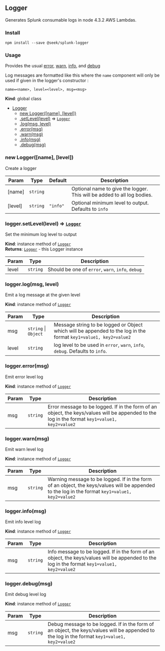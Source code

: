 <a name="Logger"></a>

## Logger
Generates Splunk consumable logs in node 4.3.2 AWS Lambdas.

### Install
```
npm install --save @seek/splunk-logger
```

### Usage
Provides the usual [error](#Logger+error), [warn](#Logger+warn), [info](#Logger+info), and [debug](#Logger+debug)

Log messages are formatted like this where the `name` component will only be used if given in the logger's constructor :
```
name=<name>, level=<level>, msg=<msg>
```

**Kind**: global class  

* [Logger](#Logger)
    * [new Logger([name], [level])](#new_Logger_new)
    * [.setLevel(level)](#Logger+setLevel) ⇒ <code>[Logger](#Logger)</code>
    * [.log(msg, level)](#Logger+log)
    * [.error(msg)](#Logger+error)
    * [.warn(msg)](#Logger+warn)
    * [.info(msg)](#Logger+info)
    * [.debug(msg)](#Logger+debug)

<a name="new_Logger_new"></a>

### new Logger([name], [level])
Create a logger


| Param | Type | Default | Description |
| --- | --- | --- | --- |
| [name] | <code>string</code> |  | Optional name to give the logger. This will be added to all log bodies. |
| [level] | <code>string</code> | <code>&quot;info&quot;</code> | Optional minimum level to output. Defaults to `info` |

<a name="Logger+setLevel"></a>

### logger.setLevel(level) ⇒ <code>[Logger](#Logger)</code>
Set the minimum log level to output

**Kind**: instance method of <code>[Logger](#Logger)</code>  
**Returns**: <code>[Logger](#Logger)</code> - this Logger instance  

| Param | Type | Description |
| --- | --- | --- |
| level | <code>string</code> | Should be one of `error`, `warn`, `info`, `debug` |

<a name="Logger+log"></a>

### logger.log(msg, level)
Emit a log message at the given level

**Kind**: instance method of <code>[Logger](#Logger)</code>  

| Param | Type | Description |
| --- | --- | --- |
| msg | <code>string</code> &#124; <code>Object</code> | Message string to be logged or Object which will be appended to the log in the format <code>key1=value1, key2=value2</code>| |
| level | <code>string</code> | log level to be used in `error`, `warn`, `info`, `debug`. Defaults to `info`. |

<a name="Logger+error"></a>

### logger.error(msg)
Emit error level log

**Kind**: instance method of <code>[Logger](#Logger)</code>  

| Param | Type | Description |
| --- | --- | --- |
| msg | <code>string</code> | Error message to be logged. If in the form of an object, the keys/values will be appended to the log in the format <code>key1=value1, key2=value2</code> |

<a name="Logger+warn"></a>

### logger.warn(msg)
Emit warn level log

**Kind**: instance method of <code>[Logger](#Logger)</code>  

| Param | Type | Description |
| --- | --- | --- |
| msg | <code>string</code> | Warning message to be logged. If in the form of an object, the keys/values will be appended to the log in the format <code>key1=value1, key2=value2</code> |

<a name="Logger+info"></a>

### logger.info(msg)
Emit info level log

**Kind**: instance method of <code>[Logger](#Logger)</code>  

| Param | Type | Description |
| --- | --- | --- |
| msg | <code>string</code> | Info message to be logged. If in the form of an object, the keys/values will be appended to the log in the format <code>key1=value1, key2=value2</code> |

<a name="Logger+debug"></a>

### logger.debug(msg)
Emit debug level log

**Kind**: instance method of <code>[Logger](#Logger)</code>  

| Param | Type | Description |
| --- | --- | --- |
| msg | <code>string</code> | Debug message to be logged. If in the form of an object, the keys/values will be appended to the log in the format <code>key1=value1, key2=value2</code> |

